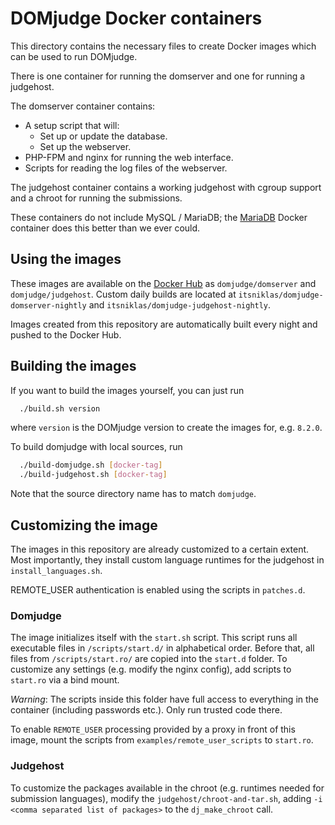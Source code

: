 # DOMjudge Docker containers

This directory contains the necessary files to create Docker images which can be used to run DOMjudge.

There is one container for running the domserver and one for running a judgehost.

The domserver container contains:

* A setup script that will:
  * Set up or update the database.
  * Set up the webserver.
* PHP-FPM and nginx for running the web interface.
* Scripts for reading the log files of the webserver.

The judgehost container contains a working judgehost with cgroup support and a chroot for running the submissions.

These containers do not include MySQL / MariaDB; the [MariaDB](https://hub.docker.com/r/_/mariadb/) Docker container does this better than we ever could.

## Using the images

These images are available on the [Docker Hub](https://hub.docker.com) as `domjudge/domserver` and `domjudge/judgehost`.
Custom daily builds are located at `itsniklas/domjudge-domserver-nightly` and `itsniklas/domjudge-judgehost-nightly`.

Images created from this repository are automatically built every night and pushed to the Docker Hub.

## Building the images

If you want to build the images yourself, you can just run

```bash
  ./build.sh version
```

where `version` is the DOMjudge version to create the images for, e.g. `8.2.0`.

To build domjudge with local sources, run

```bash
  ./build-domjudge.sh [docker-tag]
  ./build-judgehost.sh [docker-tag]
```

Note that the source directory name has to match `domjudge`.

## Customizing the image

The images in this repository are already customized to a certain extent. Most importantly, they install custom language runtimes for the judgehost in `install_languages.sh`.

REMOTE_USER authentication is enabled using the scripts in `patches.d`.

### Domjudge

The image initializes itself with the `start.sh` script.
This script runs all executable files in `/scripts/start.d/` in alphabetical order.
Before that, all files from `/scripts/start.ro/` are copied into the `start.d` folder.
To customize any settings (e.g. modify the nginx config), add scripts to `start.ro` via a bind mount.

*Warning*: The scripts inside this folder have full access to everything in the container (including passwords etc.).
Only run trusted code there.

To enable `REMOTE_USER` processing provided by a proxy in front of this image, mount the scripts from `examples/remote_user_scripts` to `start.ro`.

### Judgehost

To customize the packages available in the chroot (e.g. runtimes needed for submission languages), modify the `judgehost/chroot-and-tar.sh`, adding `-i <comma separated list of packages>` to the `dj_make_chroot` call.
